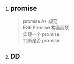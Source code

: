 1. ## promise
    > promise A+ 规范  
    > ES6 Promise 构造函数  
    > 实现一个 promise  
    > 判断是否 promise
1. ## DD
